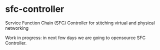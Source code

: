 # sfc-controller
Service Function Chain (SFC) Controller for stitching virtual and physical networking

Work in progress: in next few days we are going to opensource SFC Controller.
